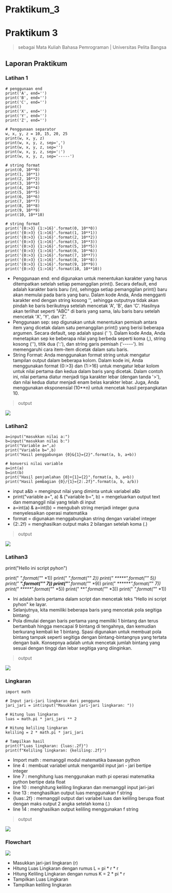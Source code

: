 # Praktikum_3
# Praktikum 3
> sebagai Mata Kuliah Bahasa Pemrograman | Universitas Pelita Bangsa

## Laporan Praktikum
### Latihan 1

    # penggunaan end
    print('A', end='')
    print('B', end='')
    print('C', end='')
    print()
    print('X', end='')
    print('Y', end='')
    print('Z', end='')

    # Penggunaan separator
    w, x, y, z = 10, 15, 20, 25
    print(w, x, y, z)
    print(w, x, y, z, sep=',')
    print(w, x, y, z, sep='')
    print(w, x, y, z, sep=':')
    print(w, x, y, z, sep='-----') 

    # string format
    print(0, 10**0)
    print(1, 10**1)
    print(2, 10**2)
    print(3, 10**3)
    print(4, 10**4)
    print(5, 10**5)
    print(6, 10**6)
    print(7, 10**7)
    print(8, 10**8)
    print(9, 10**9)
    print(10, 10**10) 
 
    # string format
    print('{0:>3} {1:>16}'.format(0, 10**0))
    print('{0:>3} {1:>16}'.format(1, 10**1))
    print('{0:>3} {1:>16}'.format(2, 10**2))
    print('{0:>3} {1:>16}'.format(3, 10**3))
    print('{0:>3} {1:>16}'.format(5, 10**5))
    print('{0:>3} {1:>16}'.format(6, 10**6))
    print('{0:>3} {1:>16}'.format(7, 10**7))
    print('{0:>3} {1:>16}'.format(8, 10**8))
    print('{0:>3} {1:>16}'.format(9, 10**9))
    print('{0:>3} {1:>16}'.format(10, 10**10))
* Penggunaan end:
end digunakan untuk menentukan karakter yang harus ditempatkan setelah setiap pemanggilan print(). Secara default, end adalah karakter baris baru (\n), sehingga setiap pemanggilan print() baru akan memulai pada baris yang baru. Dalam kode Anda, Anda mengganti karakter end dengan string kosong '', sehingga outputnya tidak akan pindah ke baris berikutnya setelah mencetak 'A', 'B', dan 'C'. Hasilnya akan terlihat seperti "ABC" di baris yang sama, lalu baris baru setelah mencetak 'X', 'Y', dan 'Z'.
* Penggunaan sep:
sep digunakan untuk menentukan pemisah antara item yang dicetak dalam satu pemanggilan print() yang berisi beberapa argumen. Secara default, sep adalah spasi (' '). Dalam kode Anda, Anda menetapkan sep ke beberapa nilai yang berbeda seperti koma (,), string kosong (''), titik dua (':'), dan string garis pemisah ('-----'). Ini memengaruhi cara item-item dicetak dalam satu baris.
* String Format:
Anda menggunakan format string untuk mengatur tampilan output dalam beberapa kolom. Dalam kode ini, Anda menggunakan format {0:>3} dan {1:>16} untuk mengatur lebar kolom untuk nilai pertama dan kedua dalam baris yang dicetak. Dalam contoh ini, nilai pertama diatur menjadi tiga karakter lebar (dengan tanda '>'), dan nilai kedua diatur menjadi enam belas karakter lebar. Juga, Anda menggunakan eksponensial (10**n) untuk mencetak hasil perpangkatan 10.

>output
<img src="Screenshot/Latihan1.png">

### Latihan2

    a=input("masukkan nilai a:")
    b=input("masukkan nilai b:")
    print("Variable a=",a)
    print("Variable b=",b)
    print("Hasil penggabungan {0}&{1}={2}".format(a, b, a+b))

    # konversi nilai variable
    a=int(a)
    b=int(b)
    print("Hasil penjumlahan {0}+{1}={2}".format(a, b, a+b))
    print("Hasil pembagian {0}/{1}={2:.2f}".format(a, b, a/b))

* input a&b = menginput nilai yang diminta untuk variabel a&b
* print("variable a=", a) & ("variable b=", b) = mengeluarkan output text dan memanggil nilai yang telah di input
* a=int(a) & a=int(b) = mengubah string menjadi integer guna menyelesaikan operasi matematika
* format = digunakan menggabungkan string dengan variabel integer
* {2:.2f} = menghasilkan output maks 2 bilangan setelah koma (.)

>output
<img src="Screenshot/Latihan2.png">

### Latihan3

print("Hello ini script pyhon")

print("    *".format("*" *1))
print("   ***".format("*" *2))
print("  *****".format("*" *5))
print(" *******".format("*" *7))
print("*********".format("*" *9))
print(" *******".format("*" *7))
print("  *****".format("*" *5))
print("   ***".format("*" *3))
print("    *".format("*" *1))

* Ini adalah baris pertama dalam script dan mencetak teks "Hello ini script pyhon" ke layar.
* Selanjutnya, kita memiliki beberapa baris yang mencetak pola segitiga bintang:
* Pola dimulai dengan baris pertama yang memiliki 1 bintang dan terus bertambah hingga mencapai 9 bintang di tengahnya, dan kemudian berkurang kembali ke 1 bintang. Spasi digunakan untuk membuat pola bintang tampak seperti segitiga dengan bintang-bintangnya yang tertata dengan baik. Konsepnya adalah untuk mencetak jumlah bintang yang sesuai dengan tinggi dan lebar segitiga yang diinginkan.

>output
<img src="Screenshot/Latihan3.png">

### Lingkaran
    import math

    # Input jari-jari lingkaran dari pengguna
    jari_jari = int(input("Masukkan jari-jari lingkaran: "))

    # Hitung luas lingkaran
    luas = math.pi * jari_jari ** 2

    # Hitung keliling lingkaran
    keliling = 2 * math.pi * jari_jari

    # Tampilkan hasil
    print(f"Luas lingkaran: {luas:.2f}")
    print(f"Keliling lingkaran: {keliling:.2f}")

* Import math : memanggil modul matematika bawaan python
* line 4 : membuat variabel untuk mengambil input jari - jari bertipe integer
* line 7 : menghitung luas menggunakan math pi operasi matematika python bertipe data float
* line 10 : menghitung keliling lingkaran dan memanggil input jari-jari
* line 13 : menghasilkan output luas menggunakan f string
* {luas:.2f} : memanggil output dari variabel luas dan keliling berupa float dengan maks output 2 angka setelah koma (.)
* line 14 : menghasilkan output keliling menggunakan f string

>output
<img src="Screenshot/Lingkaran.png">

### Flowchart

<img src="Screenshot/SS_Flowchart.png">

* Masukkan jari-jari lingkaran (r)
* Hitung Luas Lingkaran dengan rumus L = pi * r * r
* Hitung Keliling Lingkaran dengan rumus K = 2 * pi * r 
* Tampilkan Luas Lingkaran
* Tampilkan keliling lingkaran
